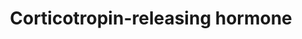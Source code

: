 ---
annotations:
- id: PW:0000493
  parent: signaling pathway
  type: Pathway Ontology
  value: corticotropin-releasing hormone signaling pathway
- id: DOID:2030
  parent: disease of mental health
  type: Disease Ontology
  value: anxiety disorder
- id: DOID:14330
  parent: central nervous system disease
  type: Disease Ontology
  value: Parkinson's disease
- id: DOID:8689
  parent: disease of mental health
  type: Disease Ontology
  value: anorexia nervosa
- id: DOID:1470
  parent: disease of mental health
  type: Disease Ontology
  value: major depressive disorder
authors:
- Mkutmon
- AlexanderPico
- Fehrhart
- L Dupuis
description: 'Corticotropin-releasing hormone (CRH) is a neuropeptide secreted abundantly
  in the paraventricular nucleus of the hypothalamus, amygdala, cerebral cortex and
  cerebellum in the central nervous system It is also expressed in adrenal gland,
  placenta, testis, spleen, gut, thymus and skin . CRH is the principal mediator of
  endocrine stress response . CRH also plays a significant role in inflammatory responses
  , hemodynamic actions , stromal cell decidualization during estrus cycle , implantation
  of blastocyst , maintenance of pregnancy, onset of labor  and neuroprotection .
  Excess secretion of CRH during severe depression and its association with increased
  levels of cortisol have been observed . CRH has also been reported to be involved
  in anxiety disorders , anorexia nervosa . Decrease in cortical CRH content has been
  observed in Alzheimer''s disease  and Parkinson''s disease .  The actions of CRH
  are mediated through class II/secretin-like family type of G-protein coupled receptor
  (GPCR) called the CRH receptors (CRHR) . CRH is a high affinity ligand of CRHR1
  and also binds to CRHR2 but with lower affinity . CRH receptors do not have any
  intrinsic kinase activity and transduce the signal via the heterotrimeric G-proteins
  . The CRH receptors are rapidly desensitized by G-protein-coupled receptor kinase
  (GRK) and Î²-arrestin mechanisms in the presence of high concentrations of CRH .
  Binding of CRH to CRH receptor induces a conformational change in the receptor by
  activating it. This further activates GÎ±-subunit and its subsequent dissociation
  from the GÎ²Î³ dimer. CRH receptors on interaction with GÎ±-subunit of different
  G-proteins such as GÎ±s, GÎ±i/o, GÎ±q/11 activate numerous downstream signaling
  cascades and result in the induction of various cellular responses . The pathways
  that are activated upon CRH stimulation are: Adenylate cyclase/cAMP/PKA, PLC/PKC,
  ERK/MAPK, PI3K-AKT and NF-kappa B.   CRH binding to CRHR1 couples G-stimulatory
  (Gs) protein which in turn activates cAMP-dependent protein kinase (PKA). Activation
  of PKA leads to the phosphorylation of transcription factors like cAMP response
  element binding protein (CREB), which in turn increases the expression of pro-opiomelanocortin
  (POMC) gene and the release of POMC-derived peptides, adrenocorticotropic hormone
  (ACTH) and Î²-endorphin. ACTH, in turn, stimulates the secretion of glucocorticoids
  from adrenal glands and thereby mediates changes associated with stress response
  . CREB also regulates genes containing the Ca2+/cAMP response element such as FOS
  . The activation of cAMP by CRH induces the mRNA expression and transcription of
  orphan nuclear receptors NR4A1 and NR4A2, which in turn transcriptionally activates
  the expression of POMC . Activation of cAMP/PKA can also induce the expression of
  enzymes involved in dehydroepiandrosterone sulfate and cortisol production . The
  biological functions of CRH are also mediated by MAPK family, in particular MAPK1/3
  and MAPK14. MAPK1/3 mediates activation of transcription factors NR4A1 and NR4A2
  and induction of POMC in corticotrophs . MAPK14 is involved in CRH-induced inhibition
  of IL-18 expression in human keratinocytes . The CRHR1/PKA/ERK signaling activate
  the transcription factors - ELK1 , SP1 and TFAP2A. SP1 and TFAP2A up-regulates the
  expression of ADRBK2, which causes the desensitization of CRHR1 receptors .  The
  PLC/PKC pathway is activated by coupling of the CRH receptors to the GÎ±q/11 proteins.
  This cascade stimulates the formation of IP3 and contributes to the mobilization
  of intracellular calcium. Calcium is involved in the transcription regulation of
  FOS as well as NR4A1 and NR4A2 through CAMK2A. PLC/PKC is involved in the activation
  of AP-1 complex and subsequent transcriptional regulation of genes involved in keratinocyte
  differentiation and proliferation â€“ KRT1, KRT14 and IVL . This cascade also inhibits
  the expression of CYP11A1 and HSD3B1, the genes involved in progesterone synthesis
  in placental trophoblasts .  Another important signaling pathway activated upon
  CRH stimulation is the nitric oxide (NO)/cGMP, involved in the control of vascular
  tone . In human keratinocytes, upon CRH stimulation, NFKBIA degradation is diminished
  and the activity of NFKB is inhibited resulting in the down-regulation of NFKB-dependant
  genes IL2 and HSP90AA1 and inhibition of cell proliferation . The gene involved
  in cell survival, BCL2 is transcriptionally regulated via the PI3K/AKT .  Please
  access this pathway at [http://www.netpath.org/netslim/CRH_pathway.html NetSlim]
  database.'
last-edited: 2019-12-03
organisms:
- Bos taurus
redirect_from:
- /index.php/Pathway:WP3265
- /instance/WP3265
- /instance/WP3265_rr108255
revision: r108255
schema-jsonld:
- '@context': https://schema.org/
  '@id': https://wikipathways.github.io/pathways/WP3265.html
  '@type': Dataset
  creator:
    '@type': Organization
    name: WikiPathways
  description: 'Corticotropin-releasing hormone (CRH) is a neuropeptide secreted abundantly
    in the paraventricular nucleus of the hypothalamus, amygdala, cerebral cortex
    and cerebellum in the central nervous system It is also expressed in adrenal gland,
    placenta, testis, spleen, gut, thymus and skin . CRH is the principal mediator
    of endocrine stress response . CRH also plays a significant role in inflammatory
    responses , hemodynamic actions , stromal cell decidualization during estrus cycle
    , implantation of blastocyst , maintenance of pregnancy, onset of labor  and neuroprotection
    . Excess secretion of CRH during severe depression and its association with increased
    levels of cortisol have been observed . CRH has also been reported to be involved
    in anxiety disorders , anorexia nervosa . Decrease in cortical CRH content has
    been observed in Alzheimer''s disease  and Parkinson''s disease .  The actions
    of CRH are mediated through class II/secretin-like family type of G-protein coupled
    receptor (GPCR) called the CRH receptors (CRHR) . CRH is a high affinity ligand
    of CRHR1 and also binds to CRHR2 but with lower affinity . CRH receptors do not
    have any intrinsic kinase activity and transduce the signal via the heterotrimeric
    G-proteins . The CRH receptors are rapidly desensitized by G-protein-coupled receptor
    kinase (GRK) and Î²-arrestin mechanisms in the presence of high concentrations
    of CRH . Binding of CRH to CRH receptor induces a conformational change in the
    receptor by activating it. This further activates GÎ±-subunit and its subsequent
    dissociation from the GÎ²Î³ dimer. CRH receptors on interaction with GÎ±-subunit
    of different G-proteins such as GÎ±s, GÎ±i/o, GÎ±q/11 activate numerous downstream
    signaling cascades and result in the induction of various cellular responses .
    The pathways that are activated upon CRH stimulation are: Adenylate cyclase/cAMP/PKA,
    PLC/PKC, ERK/MAPK, PI3K-AKT and NF-kappa B.   CRH binding to CRHR1 couples G-stimulatory
    (Gs) protein which in turn activates cAMP-dependent protein kinase (PKA). Activation
    of PKA leads to the phosphorylation of transcription factors like cAMP response
    element binding protein (CREB), which in turn increases the expression of pro-opiomelanocortin
    (POMC) gene and the release of POMC-derived peptides, adrenocorticotropic hormone
    (ACTH) and Î²-endorphin. ACTH, in turn, stimulates the secretion of glucocorticoids
    from adrenal glands and thereby mediates changes associated with stress response
    . CREB also regulates genes containing the Ca2+/cAMP response element such as
    FOS . The activation of cAMP by CRH induces the mRNA expression and transcription
    of orphan nuclear receptors NR4A1 and NR4A2, which in turn transcriptionally activates
    the expression of POMC . Activation of cAMP/PKA can also induce the expression
    of enzymes involved in dehydroepiandrosterone sulfate and cortisol production
    . The biological functions of CRH are also mediated by MAPK family, in particular
    MAPK1/3 and MAPK14. MAPK1/3 mediates activation of transcription factors NR4A1
    and NR4A2 and induction of POMC in corticotrophs . MAPK14 is involved in CRH-induced
    inhibition of IL-18 expression in human keratinocytes . The CRHR1/PKA/ERK signaling
    activate the transcription factors - ELK1 , SP1 and TFAP2A. SP1 and TFAP2A up-regulates
    the expression of ADRBK2, which causes the desensitization of CRHR1 receptors
    .  The PLC/PKC pathway is activated by coupling of the CRH receptors to the GÎ±q/11
    proteins. This cascade stimulates the formation of IP3 and contributes to the
    mobilization of intracellular calcium. Calcium is involved in the transcription
    regulation of FOS as well as NR4A1 and NR4A2 through CAMK2A. PLC/PKC is involved
    in the activation of AP-1 complex and subsequent transcriptional regulation of
    genes involved in keratinocyte differentiation and proliferation â€“ KRT1, KRT14
    and IVL . This cascade also inhibits the expression of CYP11A1 and HSD3B1, the
    genes involved in progesterone synthesis in placental trophoblasts .  Another
    important signaling pathway activated upon CRH stimulation is the nitric oxide
    (NO)/cGMP, involved in the control of vascular tone . In human keratinocytes,
    upon CRH stimulation, NFKBIA degradation is diminished and the activity of NFKB
    is inhibited resulting in the down-regulation of NFKB-dependant genes IL2 and
    HSP90AA1 and inhibition of cell proliferation . The gene involved in cell survival,
    BCL2 is transcriptionally regulated via the PI3K/AKT .  Please access this pathway
    at [http://www.netpath.org/netslim/CRH_pathway.html NetSlim] database.'
  keywords:
  - ADRBK2
  - AKT1
  - ARRB1
  - ARRB2
  - BCL2
  - BIKBA
  - BRAF
  - CACNA1H
  - CAMK2A
  - CASP3
  - CASP9
  - CREB1
  - CRH
  - CRHBP
  - CRHR1
  - CRHR2
  - CTNNB1
  - CXCL8
  - CYP11A1
  - CYP11B1
  - CYP17A1
  - CYP21A2
  - ECE1
  - ELK1
  - ERN1
  - FOS
  - FOSB
  - FOSL1
  - FOSL2
  - GJA1
  - GNA11
  - GNAI1
  - GNAI2
  - GNAO1
  - GNAQ
  - GNAS
  - GNAZ
  - GNB1
  - GNB2
  - GNB3
  - GNB5
  - GRK6
  - GSK3B
  - HSD3B
  - HSP90AA1
  - IL18
  - IL2
  - IVL
  - JUNB
  - JUP
  - KRT1
  - KRT14
  - MAP2K1
  - MAP3K5
  - MAPK1
  - MAPK14
  - MAPK3
  - MAPK8
  - MAPK9
  - NCOA2
  - NFKB1
  - NOS3
  - NR4A1
  - NR4A2
  - PARP1
  - PLCG1
  - PLCG2
  - POMC
  - PRKAA2
  - PRKCA
  - PRKCB
  - PRKCD
  - PRKCI
  - PRKCQ
  - PTK2
  - RAF1
  - RAP1B
  - RAPGEF3
  - RELA
  - RHOA
  - SP1
  - STAR
  - SULT2A1
  - TBX19
  - TCF7L2
  - TFAP2A
  - TGFB1
  - TLR4
  - TRIM28
  license: CC0
  name: Corticotropin-releasing hormone
seo: CreativeWork
title: Corticotropin-releasing hormone
wpid: WP3265
---